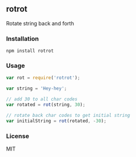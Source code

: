 ## rotrot

Rotate string back and forth

### Installation

```
npm install rotrot
```

### Usage

```js
var rot = require('rotrot');

var string = 'Hey-hey';

// add 30 to all char codes
var rotated = rot(string, 30);

// rotate back char codes to get initial string
var initialString = rot(rotated, -30);
```

### License

MIT
